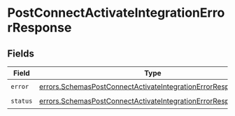 # PostConnectActivateIntegrationErrorResponse


## Fields

| Field                                                                                                                                              | Type                                                                                                                                               | Required                                                                                                                                           | Description                                                                                                                                        |
| -------------------------------------------------------------------------------------------------------------------------------------------------- | -------------------------------------------------------------------------------------------------------------------------------------------------- | -------------------------------------------------------------------------------------------------------------------------------------------------- | -------------------------------------------------------------------------------------------------------------------------------------------------- |
| `error`                                                                                                                                            | [errors.SchemasPostConnectActivateIntegrationErrorResponseError](../../models/errors/schemaspostconnectactivateintegrationerrorresponseerror.md)   | :heavy_check_mark:                                                                                                                                 | N/A                                                                                                                                                |
| `status`                                                                                                                                           | [errors.SchemasPostConnectActivateIntegrationErrorResponseStatus](../../models/errors/schemaspostconnectactivateintegrationerrorresponsestatus.md) | :heavy_check_mark:                                                                                                                                 | N/A                                                                                                                                                |